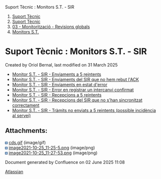 Suport Tècnic : Monitors S.T. - SIR  

1.  [Suport Tècnic](index.html)
2.  [Suport Tècnic](13893782.html)
3.  [03 - Monitorització - Revisions globals](26313327.html)
4.  [Monitors S.T.](Monitors-S.T._41522177.html)

Suport Tècnic : Monitors S.T. - SIR
===================================

Created by Oriol Bernal, last modified on 31 March 2025

*   [Monitor S.T. - SIR - Enviaments a 5 reintents](/display/SII/Monitor+S.T.+-+SIR+-+Enviaments+a+5+reintents "Monitor S.T. - SIR - Enviaments a 5 reintents")
*   [Monitor S.T. - SIR - Enviaments del SIR que no hem rebut l'ACK](/display/SII/Monitor+S.T.+-+SIR+-+Enviaments+del+SIR+que+no+hem+rebut+l%27ACK "Monitor S.T. - SIR - Enviaments del SIR que no hem rebut l'ACK")
*   [Monitor S.T. - SIR - Enviaments en estat d'error](/display/SII/Monitor+S.T.+-+SIR+-+Enviaments+en+estat+d%27error "Monitor S.T. - SIR - Enviaments en estat d'error")
*   [Monitor S.T. - SIR - Error en registrar un intercanvi confirmat](/display/SII/Monitor+S.T.+-+SIR+-+Error+en+registrar+un+intercanvi+confirmat "Monitor S.T. - SIR - Error en registrar un intercanvi confirmat")
*   [Monitor S.T. - SIR - Recepcions a 5 reintents](/display/SII/Monitor+S.T.+-+SIR+-+Recepcions+a+5+reintents "Monitor S.T. - SIR - Recepcions a 5 reintents")
*   [Monitor S.T. - SIR - Recepcions del SIR que no s'han sincronitzat correctament](/display/SII/Monitor+S.T.+-+SIR+-+Recepcions+del+SIR+que+no+s%27han+sincronitzat+correctament "Monitor S.T. - SIR - Recepcions del SIR que no s'han sincronitzat correctament")
*   [Monitor S.T. - SIR - Tràmits no enviats a 5 reintents (possible incidència al servei)](/pages/viewpage.action?pageId=41523430 "Monitor S.T. - SIR - Tràmits no enviats a 5 reintents (possible incidència al servei)")

Attachments:
------------

![](images/icons/bullet_blue.gif) [cds.gif](attachments/127598710/127598711.gif) (image/gif)  
![](images/icons/bullet_blue.gif) [image2021-10-25\_11-25-5.png](attachments/127598710/127598712.png) (image/png)  
![](images/icons/bullet_blue.gif) [image2021-10-25\_11-27-53.png](attachments/127598710/127598713.png) (image/png)  

Document generated by Confluence on 02 June 2025 11:08

[Atlassian](http://www.atlassian.com/)